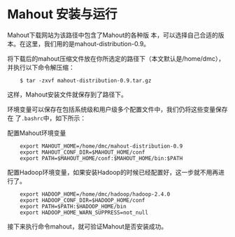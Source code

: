 Mahout 安装与运行
=================

Mahout下载网站为该路径中包含了Mahout的各种版
本，可以选择自己合适的版本。在这里，我们用的是mahout-distribution-0.9。

将下载后的mahout压缩文件放在你所选定的路径下（本文默认是/home/dmc），并执行以下命令解压缩：

        $ tar -zxvf mahout-distribution-0.9.tar.gz

这样，Mahout安装文件就保存到了路径下。

环境变量可以保存在包括系统级和用户级多个配置文件中，我们仍将这些变量保存在
了`.bashrc`中，如下所示：

配置Mahout环境变量

        export MAHOUT_HOME=/home/dmc/mahout-distribution-0.9
        export MAHOUT_CONF_DIR=$MAHOUT_HOME/conf
        export PATH=$MAHOUT_HOME/conf:$MAHOUT_HOME/bin:$PATH

配置Hadoop环境变量，如果安装Hadoop的时候已经配置好，这一步就不用再进行了。

        export HADOOP_HOME=/home/dmc/hadoop/hadoop-2.4.0
        export HADOOP_CONF_DIR=$HADOOP_HOME/conf 
        export PATH=$PATH:$HADOOP_HOME/bin
        export HADOOP_HOME_WARN_SUPPRESS=not_null

接下来执行命令mahout，就可验证Mahout是否安装成功。
